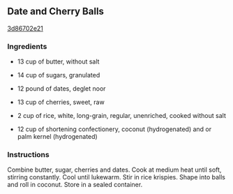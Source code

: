 ## Date and Cherry Balls

[3d86702e21](http://www.food.com/recipe/date-and-cherry-balls-415872)

### Ingredients

 - 13 cup of butter, without salt

 - 14 cup of sugars, granulated

 - 12 pound of dates, deglet noor

 - 13 cup of cherries, sweet, raw

 - 2 cup of rice, white, long-grain, regular, unenriched, cooked without salt

 - 12 cup of shortening confectionery, coconut (hydrogenated) and or palm kernel (hydrogenated)

### Instructions

Combine butter, sugar, cherries and dates. Cook at medium heat until soft, stirring constantly. Cool until lukewarm. Stir in rice krispies. Shape into balls and roll in coconut. Store in a sealed container.